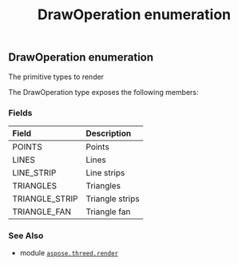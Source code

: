 ﻿---
title: DrawOperation enumeration
second_title: Aspose.3D for Python via .NET API References
description: 
type: docs
weight: 480
url: /python-net/aspose.threed.render/drawoperation/
is_root: false
---

## DrawOperation enumeration

The primitive types to render



The DrawOperation type exposes the following members:

### Fields
| Field | Description |
| :- | :- |
| POINTS | Points |
| LINES | Lines |
| LINE_STRIP | Line strips |
| TRIANGLES | Triangles |
| TRIANGLE_STRIP | Triangle strips |
| TRIANGLE_FAN | Triangle fan |



### See Also
* module [`aspose.threed.render`](..)
